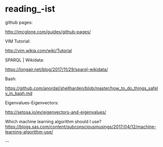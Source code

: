 # reading_-ist

github pages:

http://jmcglone.com/guides/github-pages/


VIM Tutorial:

http://vim.wikia.com/wiki/Tutorial


SPARQL | Wikidata:

https://longair.net/blog/2017/11/29/sparql-wikidata/


Bash: 

https://github.com/anordal/shellharden/blob/master/how_to_do_things_safely_in_bash.md


Eigenvalues-Eigenvectors:

http://setosa.io/ev/eigenvectors-and-eigenvalues/


Which machine learning algorithm should I use?
https://blogs.sas.com/content/subconsciousmusings/2017/04/12/machine-learning-algorithm-use/

--
